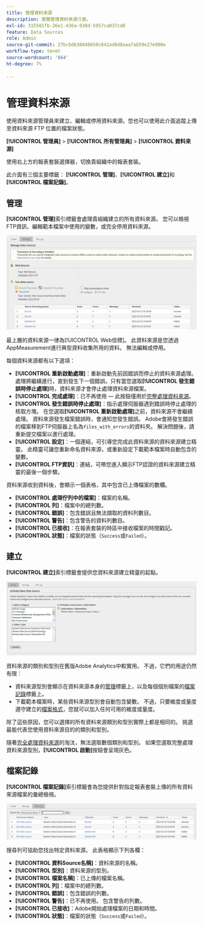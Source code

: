 ```yaml
---
title: 管理資料來源
description: 瀏覽管理資料來源介面。
exl-id: 315501fb-26e1-436a-938d-5957ca037cd0
feature: Data Sources
role: Admin
source-git-commit: 27bcbd638848650c842ad8d8aaa7ab59e27e900e
workflow-type: tm+mt
source-wordcount: '664'
ht-degree: 7%

---
```


# 管理資料來源

使用資料來源管理員來建立、編輯或停用資料來源。您也可以使用此介面追蹤上傳至資料來源 FTP 位置的檔案狀態。

**[!UICONTROL 管理員]** > **[!UICONTROL 所有管理員]** > **[!UICONTROL 資料來源]**

使用右上方的報表套裝選擇器，切換貴組織中的報表套裝。

此介面有三個主要標籤： **[!UICONTROL 管理]**、**[!UICONTROL 建立]**&#x200B;和&#x200B;**[!UICONTROL 檔案記錄]**。

## 管理

**[!UICONTROL 管理]**&#x200B;索引標籤會處理貴組織建立的所有資料來源。 您可以檢視FTP資訊、編輯範本檔案中使用的變數，或完全停用資料來源。

![管理](assets/manage.png)

最上層的資料來源一律為[!UICONTROL Web信標]。 此資料來源是您透過AppMeasurement進行典型資料收集所用的資料。 無法編輯或停用。

每個資料來源都有以下選項：

* **[!UICONTROL 重新啟動處理]**：重新啟動先前因錯誤而停止的資料來源處理。 處理將繼續進行，直到發生下一個錯誤。只有當您選取&#x200B;**[!UICONTROL 發生錯誤時停止處理]**&#x200B;時，資料來源才會停止處理資料來源檔案。
* **[!UICONTROL 完成處理]**：已不再使用 — 此按鈕僅用於[完整處理資料來源](full-processing-eol.md)。
* **[!UICONTROL 發生錯誤時停止處理]**：指示處理伺服器遇到錯誤時停止處理的核取方塊。 在您選取&#x200B;**[!UICONTROL 重新啟動處理]**&#x200B;之前，資料來源不會繼續處理。 資料來源發生檔案錯誤時，會通知您發生錯誤。 Adobe會將發生錯誤的檔案移到FTP伺服器上名為`files_with_errors`的資料夾。 解決問題後，請重新提交檔案以進行處理。
* **[!UICONTROL 設定]**：一個連結，可引導您完成此資料來源的資料來源建立精靈。 此精靈可讓您重新命名資料來源，或重新設定下載範本檔案時自動包含的變數。
* **[!UICONTROL FTP資訊]**：連結，可帶您進入顯示FTP認證的資料來源建立精靈的最後一個步驟。

資料來源收到資料後，會顯示一個表格，其中包含已上傳檔案的數欄。

* **[!UICONTROL 處理佇列中的檔案]**：檔案的名稱。
* **[!UICONTROL 列]**：檔案中的總列數。
* **[!UICONTROL 錯誤]**：包含錯誤且無法擷取的資料列數目。
* **[!UICONTROL 警告]**：包含警告的資料列數目。
* **[!UICONTROL 已接收]**：在報表套裝的時區中接收檔案的時間戳記。
* **[!UICONTROL 狀態]**：檔案的狀態（`Success`或`Failed`）。

## 建立

**[!UICONTROL 建立]**&#x200B;索引標籤會提供您資料來源建立精靈的起點。

![建立](assets/create.png)

資料來源的類別和型別在舊版Adobe Analytics中較實用。 不過，它們的用途仍然有限：

* 資料來源型別會顯示在資料來源本身的[管理](#manage)標籤上，以及每個個別檔案的[檔案記錄](#file-log)標籤上。
* 下載範本檔案時，某些資料來源型別會自動包含變數。 不過，只要維度或量度遵守建立的[檔案格式](file-format.md)，您就可以加入任何可用的維度或量度。

除了這些原因，您可以選擇的所有資料來源類別和型別實際上都是相同的。 挑選最能代表您使用資料來源目的的類別和型別。

隨著[完全處理資料來源](full-processing-eol.md)的淘汰，無法選取數個類別和型別。 如果您選取完整處理資料來源型別，**[!UICONTROL 啟動]**&#x200B;按鈕會呈現灰色。

## 檔案記錄

**[!UICONTROL 檔案記錄]**&#x200B;索引標籤會為您提供針對指定報表套裝上傳的所有資料來源檔案的彙總檢視。

![檔案記錄](assets/file-log.png)

搜尋列可協助您找出特定資料來源。 此表格顯示下列各欄：

* **[!UICONTROL 資料Source名稱]**：資料來源的名稱。
* **[!UICONTROL 型別]**：資料來源的型別。
* **[!UICONTROL 檔案名稱]**：已上傳的檔案名稱。
* **[!UICONTROL 列]**：檔案中的總列數。
* **[!UICONTROL 錯誤]**：包含錯誤的列數。
* **[!UICONTROL 警告]**：已不再使用。 包含警告的列數。
* **[!UICONTROL 已接收]**：Adobe開始處理檔案的日期和時間。
* **[!UICONTROL 狀態]**：檔案的狀態（`Success`或`Failed`）。
